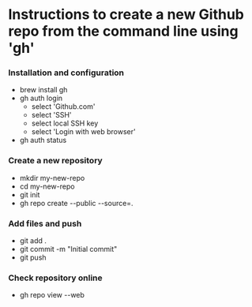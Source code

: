 # Instructions to create a new Github repo from the command line using 'gh'

### Installation and configuration
- brew install gh
- gh auth login
    - select 'Github.com'
    - select 'SSH'
    - select local SSH key
    - select 'Login with web browser'
- gh auth status

### Create a new repository
- mkdir my-new-repo
- cd my-new-repo
- git init
- gh repo create <repository-name> --public --source=.

### Add files and push
- git add .
- git commit -m "Initial commit"
- git push

### Check repository online
- gh repo view --web
